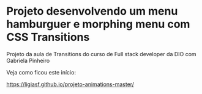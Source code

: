 # Projeto desenvolvendo um menu hamburguer e morphing menu com CSS Transitions

Projeto da aula de Transitions do curso de Full stack developer da DIO com Gabriela Pinheiro 

Veja como ficou este início:

https://ligiasf.github.io/projeto-animations-master/

